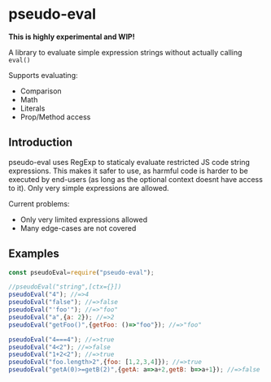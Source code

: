 # pseudo-eval

**This is highly experimental and WIP!**

A library to evaluate simple expression strings without actually calling `eval()`

Supports evaluating:

- Comparison
- Math
- Literals
- Prop/Method access

## Introduction

pseudo-eval uses RegExp to staticaly evaluate restricted JS code string expressions. This makes it safer to use, as harmful code is harder to be executed by end-users (as long as the optional context doesnt have access to it).
Only very simple expressions are allowed.

Current problems:
- Only very limited expressions allowed
- Many edge-cases are not covered

## Examples

```js
const pseudoEval=require("pseudo-eval");

//pseudoEval("string",[ctx={}])
pseudoEval("4"); //=>4
pseudoEval("false"); //=>false
pseudoEval("'foo'"); //=>"foo"
pseudoEval("a",{a: 2}); //=>2
pseudoEval("getFoo()",{getFoo: ()=>"foo"}); //=>"foo"

pseudoEval("4===4"); //=>true
pseudoEval("4<2"); //=>false
pseudoEval("1+2<2"); //=>true
pseudoEval("foo.length>2",{foo: [1,2,3,4]}); //=>true
pseudoEval("getA(0)>=getB(2)",{getA: a=>a+2,getB: b=>a+1}); //=>false
```
